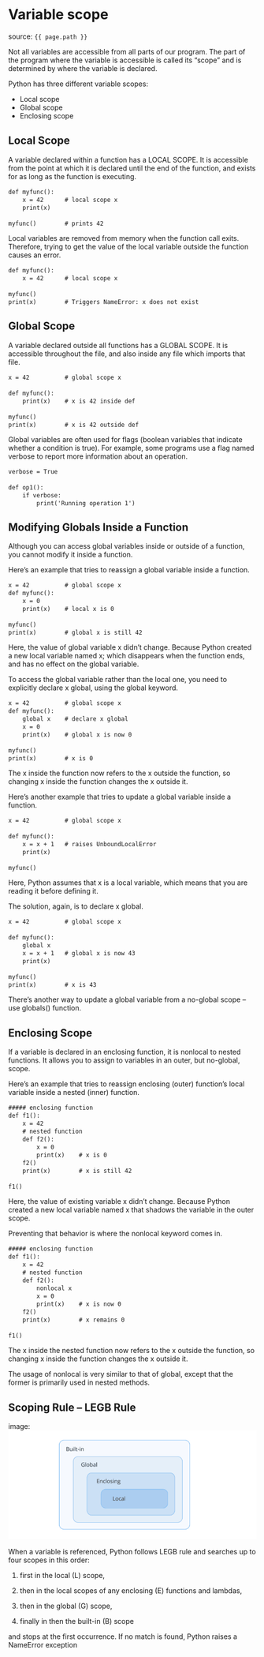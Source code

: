 # Variable scope

source: `{{ page.path }}`

Not all variables are accessible from all parts of our program. The part of the program where the variable is accessible is called its “scope” and is determined by where the variable is declared.

Python has three different variable scopes:

* Local scope
* Global scope
* Enclosing scope

## Local Scope
A variable declared within a function has a LOCAL SCOPE. It is accessible from the point at which it is declared until the end of the function, and exists for as long as the function is executing.
```
def myfunc():
    x = 42      # local scope x
    print(x)

myfunc()        # prints 42
```
Local variables are removed from memory when the function call exits. Therefore, trying to get the value of the local variable outside the function causes an error.
```
def myfunc():
    x = 42      # local scope x

myfunc()
print(x)        # Triggers NameError: x does not exist
```
## Global Scope
A variable declared outside all functions has a GLOBAL SCOPE. It is accessible throughout the file, and also inside any file which imports that file.
```
x = 42          # global scope x

def myfunc():
    print(x)    # x is 42 inside def

myfunc()
print(x)        # x is 42 outside def
```
Global variables are often used for flags (boolean variables that indicate whether a condition is true). For example, some programs use a flag named verbose to report more information about an operation.
```
verbose = True

def op1():
    if verbose:
        print('Running operation 1')
```
## Modifying Globals Inside a Function
Although you can access global variables inside or outside of a function, you cannot modify it inside a function.

Here’s an example that tries to reassign a global variable inside a function.
```
x = 42          # global scope x
def myfunc():
    x = 0
    print(x)    # local x is 0

myfunc()
print(x)        # global x is still 42
```
Here, the value of global variable x didn’t change. Because Python created a new local variable named x; which disappears when the function ends, and has no effect on the global variable.

To access the global variable rather than the local one, you need to explicitly declare x global, using the global keyword.
```
x = 42          # global scope x
def myfunc():
    global x    # declare x global
    x = 0
    print(x)    # global x is now 0

myfunc()
print(x)        # x is 0
```
The x inside the function now refers to the x outside the function, so changing x inside the function changes the x outside it.

Here’s another example that tries to update a global variable inside a function.
```
x = 42          # global scope x

def myfunc():
    x = x + 1   # raises UnboundLocalError
    print(x)

myfunc()
```
Here, Python assumes that x is a local variable, which means that you are reading it before defining it.

The solution, again, is to declare x global.
```
x = 42          # global scope x

def myfunc():
    global x
    x = x + 1   # global x is now 43
    print(x)

myfunc()
print(x)        # x is 43
```
There’s another way to update a global variable from a no-global scope – use globals() function.

##  Enclosing Scope
If a variable is declared in an enclosing function, it is nonlocal to nested functions. It allows you to assign to variables in an outer, but no-global, scope.

Here’s an example that tries to reassign enclosing (outer) function’s local variable inside a nested (inner) function.
```
##### enclosing function
def f1():
    x = 42
    # nested function
    def f2():
        x = 0
        print(x)    # x is 0
    f2()
    print(x)        # x is still 42
    
f1()
```
Here, the value of existing variable x didn’t change. Because Python created a new local variable named x that shadows the variable in the outer scope.

Preventing that behavior is where the nonlocal keyword comes in.
```
##### enclosing function
def f1():
    x = 42
    # nested function
    def f2():
        nonlocal x
        x = 0
        print(x)    # x is now 0
    f2()
    print(x)        # x remains 0
    
f1()
```
The x inside the nested function now refers to the x outside the function, so changing x inside the function changes the x outside it.

The usage of nonlocal is very similar to that of global, except that the former is primarily used in nested methods.

## Scoping Rule – LEGB Rule

image: ![](./images/variable2.PNG)

When a variable is referenced, Python follows LEGB rule and searches up to four scopes in this order:

1. first in the local (L) scope,

2. then in the local scopes of any enclosing (E) functions and lambdas,

3. then in the global (G) scope,

4. finally in then the built-in (B) scope

and stops at the first occurrence. If no match is found, Python raises a NameError exception

